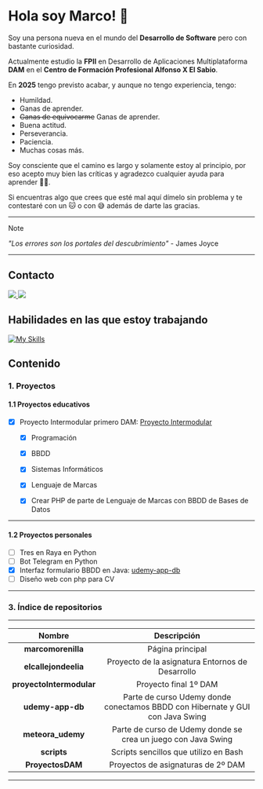
# Hola soy Marco! 🌱

Soy una persona nueva en el mundo del **Desarrollo de Software** pero con bastante curiosidad.

Actualmente estudio la **FPII** en Desarrollo de Aplicaciones Multiplataforma **DAM** en el **Centro de Formación Profesional Alfonso X El Sabio**.

En **2025** tengo previsto acabar, y aunque no tengo experiencia, tengo:

- Humildad.
- Ganas de aprender.
- ~~Ganas de equivocarme~~ Ganas de aprender.
- Buena actitud.
- Perseverancia.
- Paciencia.
- Muchas cosas más.

Soy consciente que el camino es largo y solamente estoy al principio, por eso acepto muy bien las críticas y agradezco  cualquier ayuda para aprender 👨‍💻.

Si encuentras algo que crees que esté mal aquí dímelo sin problema y te contestaré con un 🐱 o con 😅 además de darte las gracias.

***

> [!NOTE]
> 
> _"Los errores son los portales del descubrimiento"_ - James Joyce
> 


***
## Contacto

<p align="left">
  <a href="https://es.linkedin.com/in/marco-antonio-morenilla-alonso-826b0490">
    <img src="https://skillicons.dev/icons?i=linkedin&perline=2" />
  </a>
  <a href="mailto:mmorenilla.dev@gmail.com">
    <img src="https://skillicons.dev/icons?i=gmail&perline=2&theme=light" />
  </a>
</p>

## Habilidades en las que estoy trabajando
[![My Skills](https://skillicons.dev/icons?i=idea,vscode,java,kotlin,html,css,php,py,aws,git,github,arch,bash,neovim,notion,obsidian&perline=8&theme=light)](https://skillicons.dev)

## Contenido

### 1. Proyectos


#### 1.1 Proyectos educativos

- [x] Proyecto Intermodular primero DAM: [Proyecto Intermodular](https://github.com/marcomorenilla/proyectoIntermodular)
    - [x] Programación
    - [x] BBDD
    - [x] Sistemas Informáticos
    - [x] Lenguaje de Marcas
    - [x] Crear PHP de parte de Lenguaje de Marcas con BBDD de Bases de Datos


***

#### 1.2 Proyectos personales

- [ ] Tres en Raya en Python
- [ ] Bot Telegram en Python
- [x] Interfaz formulario BBDD en Java: [udemy-app-db](https://github.com/marcomorenilla/udemy-app-db)
- [ ] Diseño web con php para CV
      
***
### 3. Índice de repositorios

***

|           Nombre          |                                            Descripción                                             |
| :----------------------: | :------------------------------------------------------------------------------------------------: |
|**marcomorenilla**        |Página principal                                                                                    |
|**elcallejondeelia**      |Proyecto de la asignatura Entornos de Desarrollo                                                    |
|**proyectoIntermodular**  |Proyecto final 1º DAM                                                                               |
|**udemy-app-db**          | Parte de curso Udemy donde conectamos BBDD con Hibernate y GUI con Java Swing                      |                                                                        
|**meteora_udemy**         |Parte de curso de Udemy donde se crea un juego con Java Swing                                       |
|**scripts**               |Scripts sencillos que utilizo en Bash                                                               |  
|**ProyectosDAM**          |Proyectos de asignaturas de 2º DAM                                                                  |

***
